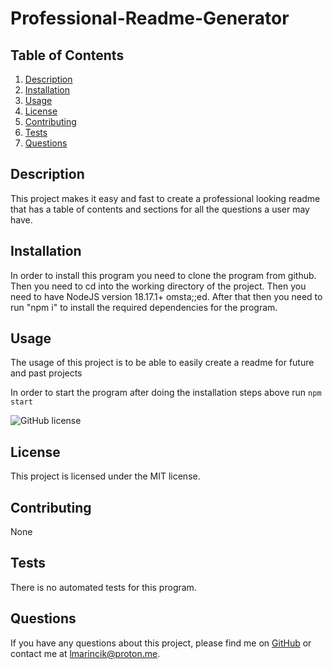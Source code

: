 # Professional-Readme-Generator

## Table of Contents

1. [Description](#description)
2. [Installation](#installation)
3. [Usage](#usage)
4. [License](#license)
5. [Contributing](#contributing)
6. [Tests](#tests)
7. [Questions](#questions)

## Description

This project makes it easy and fast to create a professional looking readme that has a table of contents and sections for all the questions a user may have.

## Installation

In order to install this program you need to clone the program from github. Then you need to cd into the working directory of the project. Then you need to have NodeJS version 18.17.1+ omsta;;ed. After that then you need to run "npm i" to install the required dependencies for the program.

## Usage

The usage of this project is to be able to easily create a readme for future and past projects

In order to start the program after doing the installation steps above run `npm start`

![GitHub license](https://img.shields.io/badge/license-MIT-blue.svg)

## License

This project is licensed under the MIT license.

## Contributing

None

## Tests

There is no automated tests for this program.

## Questions

If you have any questions about this project, please find me on [GitHub](https://github.com/CoderInsightMaven) or contact me at lmarincik@proton.me.
